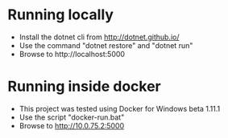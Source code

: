 Running locally
==
* Install the dotnet cli from http://dotnet.github.io/
* Use the command "dotnet restore" and "dotnet run" 
* Browse to http://localhost:5000

Running inside docker
==
* This project was tested using Docker for Windows beta 1.11.1
* Use the script "docker-run.bat"
* Browse to http://10.0.75.2:5000
